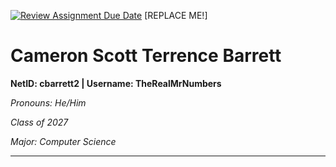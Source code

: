 [![Review Assignment Due Date](https://classroom.github.com/assets/deadline-readme-button-22041afd0340ce965d47ae6ef1cefeee28c7c493a6346c4f15d667ab976d596c.svg)](https://classroom.github.com/a/BpXStGJy)
[REPLACE ME!] 

# Cameron Scott Terrence Barrett
**NetID: cbarrett2 | Username: TheRealMrNumbers**

*Pronouns: He/Him*

*Class of 2027*

*Major: Computer Science*

---
